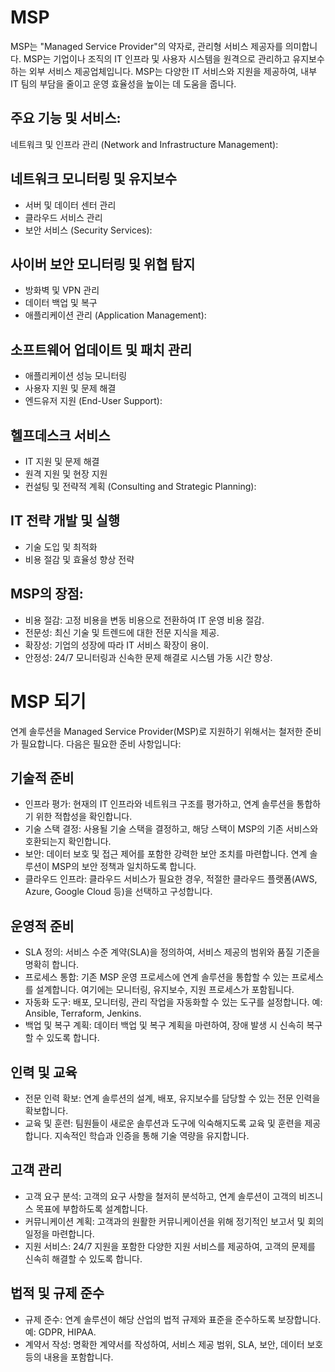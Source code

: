 # MSP
MSP는 "Managed Service Provider"의 약자로, 관리형 서비스 제공자를 의미합니다. MSP는 기업이나 조직의 IT 인프라 및 사용자 시스템을 원격으로 관리하고 유지보수하는 외부 서비스 제공업체입니다. MSP는 다양한 IT 서비스와 지원을 제공하여, 내부 IT 팀의 부담을 줄이고 운영 효율성을 높이는 데 도움을 줍니다.

## 주요 기능 및 서비스:
네트워크 및 인프라 관리 (Network and Infrastructure Management):

## 네트워크 모니터링 및 유지보수
- 서버 및 데이터 센터 관리
- 클라우드 서비스 관리
- 보안 서비스 (Security Services):

## 사이버 보안 모니터링 및 위협 탐지
- 방화벽 및 VPN 관리
- 데이터 백업 및 복구
- 애플리케이션 관리 (Application Management):

## 소프트웨어 업데이트 및 패치 관리
- 애플리케이션 성능 모니터링
- 사용자 지원 및 문제 해결
- 엔드유저 지원 (End-User Support):

## 헬프데스크 서비스
- IT 지원 및 문제 해결
- 원격 지원 및 현장 지원
- 컨설팅 및 전략적 계획 (Consulting and Strategic Planning):

## IT 전략 개발 및 실행
- 기술 도입 및 최적화
- 비용 절감 및 효율성 향상 전략

## MSP의 장점:
- 비용 절감: 고정 비용을 변동 비용으로 전환하여 IT 운영 비용 절감.
- 전문성: 최신 기술 및 트렌드에 대한 전문 지식을 제공.
- 확장성: 기업의 성장에 따라 IT 서비스 확장이 용이.
- 안정성: 24/7 모니터링과 신속한 문제 해결로 시스템 가동 시간 향상.

# MSP 되기
연계 솔루션을 Managed Service Provider(MSP)로 지원하기 위해서는 철저한 준비가 필요합니다. 다음은 필요한 준비 사항입니다:

## 기술적 준비
- 인프라 평가: 현재의 IT 인프라와 네트워크 구조를 평가하고, 연계 솔루션을 통합하기 위한 적합성을 확인합니다.
- 기술 스택 결정: 사용될 기술 스택을 결정하고, 해당 스택이 MSP의 기존 서비스와 호환되는지 확인합니다.
- 보안: 데이터 보호 및 접근 제어를 포함한 강력한 보안 조치를 마련합니다. 연계 솔루션이 MSP의 보안 정책과 일치하도록 합니다.
- 클라우드 인프라: 클라우드 서비스가 필요한 경우, 적절한 클라우드 플랫폼(AWS, Azure, Google Cloud 등)을 선택하고 구성합니다.
## 운영적 준비
- SLA 정의: 서비스 수준 계약(SLA)을 정의하여, 서비스 제공의 범위와 품질 기준을 명확히 합니다.
- 프로세스 통합: 기존 MSP 운영 프로세스에 연계 솔루션을 통합할 수 있는 프로세스를 설계합니다. 여기에는 모니터링, 유지보수, 지원 프로세스가 포함됩니다.
- 자동화 도구: 배포, 모니터링, 관리 작업을 자동화할 수 있는 도구를 설정합니다. 예: Ansible, Terraform, Jenkins.
- 백업 및 복구 계획: 데이터 백업 및 복구 계획을 마련하여, 장애 발생 시 신속히 복구할 수 있도록 합니다.
## 인력 및 교육
- 전문 인력 확보: 연계 솔루션의 설계, 배포, 유지보수를 담당할 수 있는 전문 인력을 확보합니다.
- 교육 및 훈련: 팀원들이 새로운 솔루션과 도구에 익숙해지도록 교육 및 훈련을 제공합니다. 지속적인 학습과 인증을 통해 기술 역량을 유지합니다.
## 고객 관리
- 고객 요구 분석: 고객의 요구 사항을 철저히 분석하고, 연계 솔루션이 고객의 비즈니스 목표에 부합하도록 설계합니다.
- 커뮤니케이션 계획: 고객과의 원활한 커뮤니케이션을 위해 정기적인 보고서 및 회의 일정을 마련합니다.
- 지원 서비스: 24/7 지원을 포함한 다양한 지원 서비스를 제공하여, 고객의 문제를 신속히 해결할 수 있도록 합니다.
## 법적 및 규제 준수
- 규제 준수: 연계 솔루션이 해당 산업의 법적 규제와 표준을 준수하도록 보장합니다. 예: GDPR, HIPAA.
- 계약서 작성: 명확한 계약서를 작성하여, 서비스 제공 범위, SLA, 보안, 데이터 보호 등의 내용을 포함합니다.
